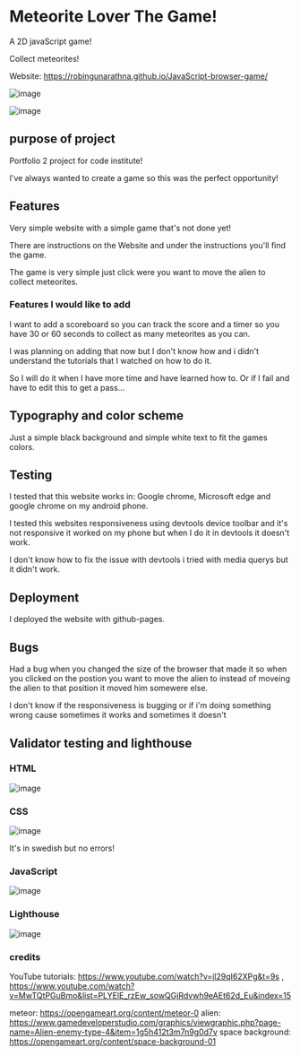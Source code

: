 # Meteorite Lover The Game!

A 2D javaScript game!

Collect meteorites!

Website: https://robingunarathna.github.io/JavaScript-browser-game/

![image](https://user-images.githubusercontent.com/95103308/147036129-8a883c81-445f-4a75-b28c-098699f281b2.png)

![image](https://user-images.githubusercontent.com/95103308/147036290-3d62c063-b181-4458-9869-e60b2961fe78.png)


## purpose of project

Portfolio 2 project for code institute!

I've always wanted to create a game so this was the perfect opportunity!

## Features

Very simple website with a simple game that's not done yet!

There are instructions on the Website and under the instructions you'll find the game.

The game is very simple just click were you want to move the alien to collect meteorites.

### Features I would like to add

I want to add a scoreboard so you can track the score and a timer so you have 30 or 60 seconds to collect as many meteorites as you can.

I was planning on adding that now but I don't know how and i didn't understand the tutorials that I watched on how to do it.

So I will do it when I have more time and have learned how to. Or if I fail and have to edit this to get a pass...

## Typography and color scheme

Just a simple black background and simple white text to fit the games colors.

## Testing

I tested that this website works in: Google chrome, Microsoft edge and google chrome on my android phone.

I tested this websites responsiveness using devtools device toolbar and it's not responsive it worked on my phone but when I do it in devtools it doesn't work.

I don't know how to fix the issue with devtools i tried with media querys but it didn't work.

##  Deployment

I deployed the website with github-pages.

## Bugs

Had a bug when you changed the size of the browser that made it so when you clicked on the postion you want to move the alien to instead of moveing the alien to that position it moved him somewere else.

I don't know if the responsiveness is bugging or if i'm doing something wrong cause sometimes it works and sometimes it doesn't

## Validator testing and lighthouse

### HTML

![image](https://user-images.githubusercontent.com/95103308/147037420-f8c2e4da-760a-4708-a5b6-0e1d362efbb8.png)

### CSS

![image](https://user-images.githubusercontent.com/95103308/147037504-d419a8ef-9db1-472b-82ee-94cb9913684a.png)

It's in swedish but no errors!

### JavaScript

![image](https://user-images.githubusercontent.com/95103308/147037113-acb283f6-a963-4752-a660-26bb965e9357.png)

### Lighthouse

![image](https://user-images.githubusercontent.com/95103308/147037613-c0547510-da5c-415c-b7bc-932669d33baa.png)


### credits
YouTube tutorials:
https://www.youtube.com/watch?v=jl29qI62XPg&t=9s , https://www.youtube.com/watch?v=MwTQtPGuBmo&list=PLYElE_rzEw_sowQGjRdvwh9eAEt62d_Eu&index=15

meteor:
https://opengameart.org/content/meteor-0
alien:
https://www.gamedeveloperstudio.com/graphics/viewgraphic.php?page-name=Alien-enemy-type-4&item=1g5h412t3m7n9g0d7v
space background:
https://opengameart.org/content/space-background-01
